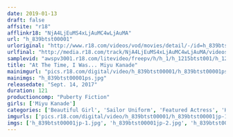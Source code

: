 ```yaml
---
date: 2019-01-13
draft: false
affsite: "r18"
afflinkr18: "NjA4LjEuMS4xLjAuMC4wLjAuMA"
url: "h_839btst00001"
urloriginal: "http://www.r18.com/videos/vod/movies/detail/-/id=h_839btst00001"
urlfinal: "http://media.r18.com/track/NjA4LjEuMS4xLjAuMC4wLjAuMA/videos/vod/movies/detail/-/id=h_839btst00001"
samplevid: "awspv3001.r18.com/litevideo/freepv/h/h_1/h_1215btst001/h_1215btst001_dmb_w.mp4"
title: "At The Time, I Was... Miyu Kanade"
mainimgurl: "pics.r18.com/digital/video/h_839btst00001/h_839btst00001ps.jpg"
mainimgs: "h_839btst00001ps.jpg"
releasedate: "Sept. 14, 2017"
duration: 121
productioncomp: "Puberty Fiction"
girls: ['Miyu Kanade']
categories: ['Beautiful Girl', 'Sailor Uniform', 'Featured Actress', 'Hi-Def']
imgurls: ['pics.r18.com/digital/video/h_839btst00001/h_839btst00001jp-1.jpg', 'pics.r18.com/digital/video/h_839btst00001/h_839btst00001jp-2.jpg', 'pics.r18.com/digital/video/h_839btst00001/h_839btst00001jp-3.jpg', 'pics.r18.com/digital/video/h_839btst00001/h_839btst00001jp-4.jpg', 'pics.r18.com/digital/video/h_839btst00001/h_839btst00001jp-5.jpg', 'pics.r18.com/digital/video/h_839btst00001/h_839btst00001jp-6.jpg', 'pics.r18.com/digital/video/h_839btst00001/h_839btst00001jp-7.jpg', 'pics.r18.com/digital/video/h_839btst00001/h_839btst00001jp-8.jpg', 'pics.r18.com/digital/video/h_839btst00001/h_839btst00001jp-9.jpg', 'pics.r18.com/digital/video/h_839btst00001/h_839btst00001jp-10.jpg', 'pics.r18.com/digital/video/h_839btst00001/h_839btst00001jp-11.jpg', 'pics.r18.com/digital/video/h_839btst00001/h_839btst00001jp-12.jpg', 'pics.r18.com/digital/video/h_839btst00001/h_839btst00001jp-13.jpg', 'pics.r18.com/digital/video/h_839btst00001/h_839btst00001jp-14.jpg', 'pics.r18.com/digital/video/h_839btst00001/h_839btst00001jp-15.jpg', 'pics.r18.com/digital/video/h_839btst00001/h_839btst00001jp-16.jpg', 'pics.r18.com/digital/video/h_839btst00001/h_839btst00001jp-17.jpg', 'pics.r18.com/digital/video/h_839btst00001/h_839btst00001jp-18.jpg', 'pics.r18.com/digital/video/h_839btst00001/h_839btst00001jp-19.jpg', 'pics.r18.com/digital/video/h_839btst00001/h_839btst00001jp-20.jpg']
imgs: ['h_839btst00001jp-1.jpg', 'h_839btst00001jp-2.jpg', 'h_839btst00001jp-3.jpg', 'h_839btst00001jp-4.jpg', 'h_839btst00001jp-5.jpg', 'h_839btst00001jp-6.jpg', 'h_839btst00001jp-7.jpg', 'h_839btst00001jp-8.jpg', 'h_839btst00001jp-9.jpg', 'h_839btst00001jp-10.jpg', 'h_839btst00001jp-11.jpg', 'h_839btst00001jp-12.jpg', 'h_839btst00001jp-13.jpg', 'h_839btst00001jp-14.jpg', 'h_839btst00001jp-15.jpg', 'h_839btst00001jp-16.jpg', 'h_839btst00001jp-17.jpg', 'h_839btst00001jp-18.jpg', 'h_839btst00001jp-19.jpg', 'h_839btst00001jp-20.jpg']
---
```

